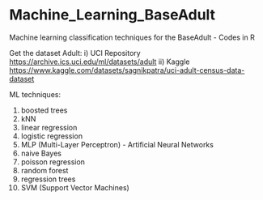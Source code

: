 # Machine_Learning_BaseAdult
Machine learning classification techniques for the BaseAdult - Codes in R

Get the dataset Adult:
i) UCI Repository https://archive.ics.uci.edu/ml/datasets/adult
ii) Kaggle https://www.kaggle.com/datasets/sagnikpatra/uci-adult-census-data-dataset

ML techniques:
1) boosted trees
2) kNN
3) linear regression
4) logistic regression
5) MLP (Multi-Layer Perceptron) - Artificial Neural Networks
6) naive Bayes
7) poisson regression
8) random forest
9) regression trees
10) SVM (Support Vector Machines)
